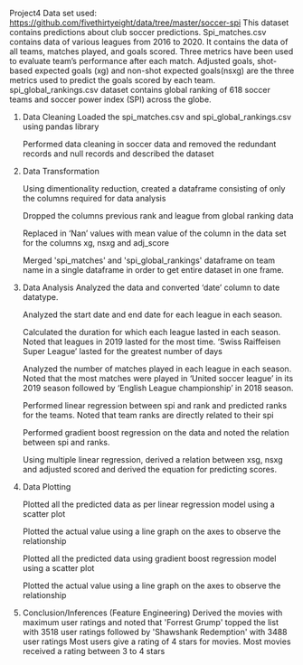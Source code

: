 Project4
Data set used: https://github.com/fivethirtyeight/data/tree/master/soccer-spi
This dataset contains predictions about club soccer predictions. Spi_matches.csv contains data of various leagues from 2016 to 2020. It contains the data of all teams, matches played, and goals scored. Three metrics have been used to evaluate team’s performance after each match. Adjusted goals, shot-based expected goals (xg) and non-shot expected goals(nsxg) are the three metrics used to predict the goals scored by each team. spi_global_rankings.csv dataset contains global ranking of 618 soccer teams and soccer power index (SPI) across the globe.

1.	Data Cleaning
    Loaded the spi_matches.csv and spi_global_rankings.csv using pandas library
    
    Performed data cleaning in soccer data and removed the redundant records and null records and described the dataset
    
2.	Data Transformation

    Using dimentionality reduction, created a dataframe consisting of only the columns required for data analysis

    Dropped the columns previous rank and league from global ranking data
    
    Replaced in ‘Nan’ values with mean value of the column in the data set for the columns xg, nsxg and adj_score
    
    Merged 'spi_matches' and 'spi_global_rankings' dataframe on team name in a single dataframe in order to get entire dataset in one frame.

3.	Data Analysis
	Analyzed the data and converted ‘date’ column to date datatype.
	
	Analyzed the start date and end date for each league in each season.
	
	Calculated the duration for which each league lasted in each season. Noted that leagues in 2019 lasted for the most time. ‘Swiss Raiffeisen Super League’ lasted for the 	 greatest number of days
	
	Analyzed the number of matches played in each league in each season. Noted that the most matches were played in ‘United soccer league’ in its 2019 season 			followed by ‘English League championship’ in 2018 season.
	
	Performed linear regression between spi and rank and predicted ranks for the teams. Noted that team ranks are directly related to their spi
	
	Performed gradient boost regression on the data and noted the relation between spi and ranks. 
	
	Using multiple linear regression, derived a relation between xsg, nsxg and adjusted scored and derived the equation for predicting scores.
	
4.	Data Plotting

	Plotted all the predicted data as per linear regression model using a scatter plot
	
	Plotted the actual value using a line graph on the axes to observe the relationship
	
	Plotted all the predicted data using gradient boost regression model using a scatter plot
	
	Plotted the actual value using a line graph on the axes to observe the relationship
	
5.	Conclusion/Inferences
(Feature Engineering) Derived the movies with maximum user ratings and noted that 'Forrest Grump' topped the list with 3518 user ratings followed by 'Shawshank Redemption' with 3488 user ratings
Most users give a rating of 4 stars for movies.
Most movies received a rating between 3 to 4 stars
